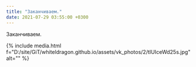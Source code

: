 ```yaml
---
title: "Заканчиваем."
date: 2021-07-29 03:55:00 +0300
---
```


Заканчиваем.

{% include media.html f="D:/site/GiT/whiteldragon.github.io/assets/vk_photos/2/tIUIceWd25s.jpg" alt="" %}
